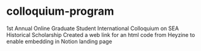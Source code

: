 # colloquium-program
1st Annual Online Graduate Student International Colloquium on SEA Historical Scholarship
Created a web link for an html code from Heyzine to enable embedding in Notion landing page
